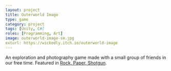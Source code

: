 ```yaml
---
layout: project
title: Outerworld Image
type: game
category: project
tags: [Unity, C#]
roles: [Programming, Art]
image: outerworld-image-sm.jpg
exturl: https://wickedly.itch.io/outerworld-image
---
```

An exploration and photography game made with a small group of friends in our free time. Featured in [Rock, Paper, Shotgun](https://www.rockpapershotgun.com/2016/08/13/best-free-games-of-the-week-28/).
